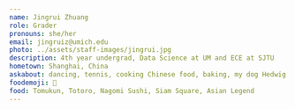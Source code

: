 ```yaml
---
name: Jingrui Zhuang
role: Grader
pronouns: she/her
email: jingruiz@umich.edu
photo: ../assets/staff-images/jingrui.jpg
description: 4th year undergrad, Data Science at UM and ECE at SJTU
hometown: Shanghai, China
askabout: dancing, tennis, cooking Chinese food, baking, my dog Hedwig
foodemoji: 🍲
food: Tomukun, Totoro, Nagomi Sushi, Siam Square, Asian Legend
---
```

